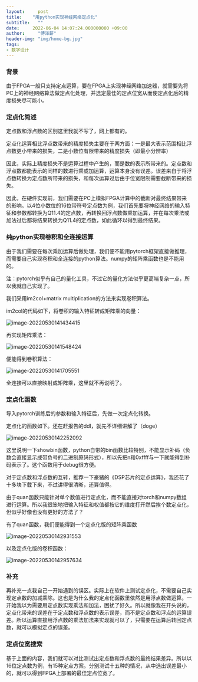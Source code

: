 ```yaml
---
layout:     post
title:    "用python实现神经网络定点化"
subtitle:   ""
date:     2022-06-04 14:07:24.000000000 +09:00
author:     "傅泽薪"
header-img: "img/home-bg.jpg"
tags:
- 数字设计
---
```


### 背景

由于FPGA一般只支持定点运算，要在FPGA上实现神经网络加速器，就需要先将PC上的神经网络算法做定点化处理，并选定最佳的定点位宽从而使定点化后的精度损失尽可能小。

### 定点化简述

定点数和浮点数的区别这里我就不写了，网上都有的。

定点化运算相比浮点数带来的精度损失主要在于两方面：一是最大表示范围相比浮点数更小带来的损失，二是小数位有限带来的精度损失（即最小分辨率）

因此，实际上精度损失不是运算过程中产生的，而是数的表示所带来的。定点数和浮点数都能表示的同样的数进行乘或加运算，运算本身没有误差。误差来自于将浮点数转换为定点数所带来的损失，和每次运算过后由于位宽限制需要截断带来的损失。

因此，在硬件实现前，我们需要在PC上模拟FPGA计算中的截断对最终结果带来的影响。以4位小数位的16位带符号定点数为例，我们首先要将神经网络的输入特征和参数都转换为Q11.4的定点数，再转换回浮点数做乘加运算，并在每次乘法或加法过后都将结果转换为Q11.4的定点数，如此循环以得到最终结果。

### 纯python实现卷积和全连接运算

由于我们需要在每次乘加运算后做处理，我们便不能用pytorch框架直接做推理，而需要自己实现卷积和全连接的python算法。numpy的矩阵乘函数也是不能用的。

注：pytorch似乎有自己的量化工具，不过它的量化方法似乎更高端复杂一点，所以我就自己实现了。

我们采用im2col+matrix multiplication的方法来实现卷积算法。

im2col的代码如下，将卷积的输入特征转成矩阵乘的向量：

![image-20220530141434415](https://tuchuang-1254351169.cos.ap-guangzhou.myqcloud.com/image-20220530141434415.png)

再实现矩阵乘法：

![image-20220530141548424](https://tuchuang-1254351169.cos.ap-guangzhou.myqcloud.com/image-20220530141548424.png)

便能得到卷积算法：

![image-20220530141705551](https://tuchuang-1254351169.cos.ap-guangzhou.myqcloud.com/image-20220530141705551.png)

全连接可以直接映射成矩阵乘，这里就不再说明了。

### 定点化函数

导入pytorch训练后的参数和输入特征后，先做一次定点化转换。

定点化的函数如下。还在赶报告的ddl，就先不详细讲解了（doge）

![image-20220530142252092](https://tuchuang-1254351169.cos.ap-guangzhou.myqcloud.com/image-20220530142252092.png)

这里说明一下showbin函数，python自带的bin函数比较特别，不能显示补码（负数会直接显示成带负号的二进制原码形式），所以先把n和0xffff与一下就能得到补码表示了。这个函数用于debug很方便。

对于定点数和浮点数的互转，推荐一下豪猪的《DSP芯片的定点运算》，我还花了十多块下载下来，不过讲得很清晰，还算值得。

由于quan函数只能针对单个数值进行定点化，而不能直接对torch和numpy数组进行运算。所以我很笨地把输入特征和权值都按它的维度打开然后挨个数定点化，但似乎好像也没有更好的方法了？

有了quan函数，我们便能得到一个定点化版的矩阵乘函数

![image-20220530142931553](https://tuchuang-1254351169.cos.ap-guangzhou.myqcloud.com/image-20220530142931553.png)

以及定点化版的卷积函数：

![image-20220530142957634](https://tuchuang-1254351169.cos.ap-guangzhou.myqcloud.com/image-20220530142957634.png)

### 补充

再补充一点我自己一开始遇到的误区。实际上在软件上测试定点化，不需要自己实现定点数的加减乘除。这也是为什么我的定点化函数里依然是用浮点数做运算。一开始我以为需要用定点数实现乘法和加法，困扰了好久。所以就像我在开头说的，定点化带来的误差在于定点数和浮点数的表示误差，而不是定点数和浮点的运算误差。所以运算直接用浮点数的乘法加法来实现就可以了，只需要在运算后转回定点数，就可以模拟定点的误差。

### 定点位宽搜索

基于上面的内容，我们就可以对比测试出定点数和浮点数的最终结果差异。所以以16位定点数为例，有15种定点方案。分别测试十五种的情况，从中选出误差最小的，就可以得到FPGA上部署的最佳定点位宽了。
